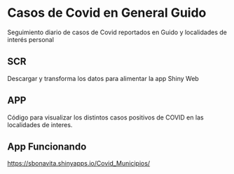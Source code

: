 # Casos de Covid en General Guido

Seguimiento diario de casos de Covid reportados en Guido y localidades de interés personal

## SCR
Descargar y transforma los datos para alimentar la app Shiny Web

## APP
Código para visualizar los distintos casos positivos de COVID en las localidades de interes.

## App Funcionando
https://sbonavita.shinyapps.io/Covid_Municipios/
